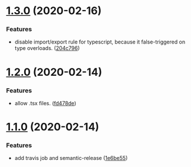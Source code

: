 # [1.3.0](https://github.com/xobotyi/preset-eslint/compare/v1.2.0...v1.3.0) (2020-02-16)


### Features

* disable import/export rule for typescript, because it false-triggered on type overloads. ([204c796](https://github.com/xobotyi/preset-eslint/commit/204c7961baa3b91a26aa680c6cc2623d2b7d9007))

# [1.2.0](https://github.com/xobotyi/preset-eslint/compare/v1.1.0...v1.2.0) (2020-02-14)


### Features

* allow .tsx files. ([fd478de](https://github.com/xobotyi/preset-eslint/commit/fd478de7e8b1b5d0219eae53dbe389b51f05fb4f))

# [1.1.0](https://github.com/xobotyi/preset-eslint/compare/v1.0.6...v1.1.0) (2020-02-14)


### Features

* add travis job and semantic-release ([1e6be55](https://github.com/xobotyi/preset-eslint/commit/1e6be55cf0bcac671b9106cf8bcce18f61dc34e7))
